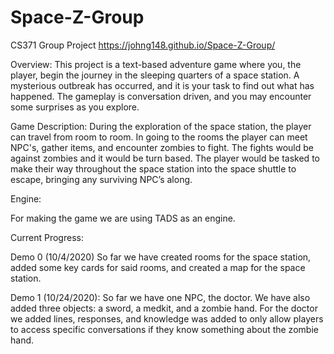 # Space-Z-Group
CS371 Group Project
https://johng148.github.io/Space-Z-Group/

Overview:
This project is a text-based adventure game where you, the player, begin the journey in the sleeping quarters of a space station. A mysterious outbreak has occurred, and it is your task to find out what has happened. The gameplay is conversation driven, and you may encounter some surprises as you explore.

Game Description:
During the exploration of the space station, the player can travel from room to room. In going to the rooms the player can meet NPC's, gather items, and encounter zombies to fight. The fights would be against zombies and it would be turn based. The player would be tasked to make their way throughout the space station into the space shuttle to escape, bringing any surviving NPC’s along. 

Engine:

For making the game we are using TADS as an engine. 

Current Progress:

Demo 0 (10/4/2020)
So far we have created rooms for the space station, added some key cards for said rooms, and created a map for the space station.

Demo 1 (10/24/2020):
So far we have one NPC, the doctor. We have also added three objects: a sword, a medkit, and a zombie hand. For the doctor we added lines, responses, and knowledge was added to only allow players to access specific conversations if they know something about the zombie hand.

